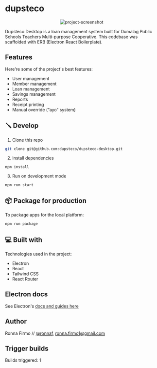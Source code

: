 # dupsteco

<p align="center"><img src="https://i.imgur.com/IIIOW9P.png" alt="project-screenshot" ></p>

Dupsteco Desktop is a loan management system built for Dumalag Public Schools Teachers Multi-purpose Cooperative. This codebase was scaffolded with ERB (Electron React Boilerplate).

## Features

Here're some of the project's best features:

*   User management
*   Member management
*   Loan management
*   Savings management
*   Reports
*   Receipt printing
*   Manual override (“ayo” system)

## 🪛 Develop

1. Clone this repo

```bash
git clone git@github.com:dupsteco/dupsteco-desktop.git
```

2. Install dependencies

```
npm install
```

3. Run on development mode

```
npm run start
```

## 📦 Package for production

To package apps for the local platform:

```bash
npm run package
```

## 💻 Built with

Technologies used in the project:

*   Electron
*   React
*   Tailwind CSS
*   React Router

## Electron docs

See Electron's [docs and guides here](https://electron-react-boilerplate.js.org/docs/installation)

## Author

Ronna Firmo // [@ronnaf](https://github.com/ronnaf), [ronna.firmo1@gmail.com](ronna.firmo1@gmail.com)

## Trigger builds

Builds triggered: 1
